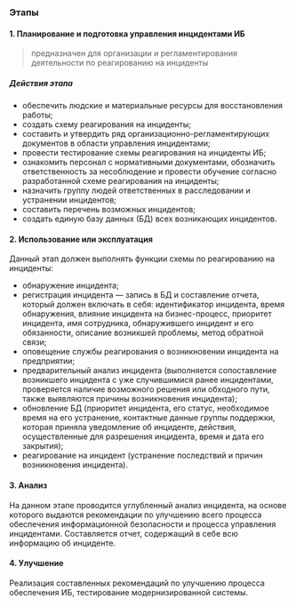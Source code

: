 ### Этапы
#### 1. Планирование и подготовка управления инцидентами ИБ

> предназначен для организации и регламентирования деятельности по реагированию на инциденты

##### Действия этапа

- обеспечить людские и материальные ресурсы для восстановления работы;
- создать схему реагирования на инциденты;
- составить и утвердить ряд организационно-регламентирующих документов в области управления инцидентами;
- провести тестирование схемы реагирования на инциденты ИБ;
- ознакомить персонал с нормативными документами, обозначить ответственность за несоблюдение и провести обучение согласно разработанной схеме реагирования на инциденты;
- назначить группу людей ответственных в расследовании и устранении инцидентов;
- составить перечень возможных инцидентов;
- создать единую базу данных (БД) всех возникающих инцидентов.

#### 2. Использование или эксплуатация

Данный этап должен выполнять функции схемы по реагированию на инциденты:

- обнаружение инцидента;
- регистрация инцидента — запись в БД и составление отчета, который должен включать в себя: идентификатор инцидента, время обнаружения, влияние инцидента на бизнес-процесс, приоритет инцидента, имя сотрудника, обнаружившего инцидент и его обязанности, описание возникшей проблемы, метод обратной связи;
- оповещение службы реагирования о возникновении инцидента на предприятии;
- предварительный анализ инцидента (выполняется сопоставление возникшего инцидента с уже случившимися ранее инцидентами, проверяется наличие возможного решения или обходного пути, также выявляются причины возникновения инцидента);
- обновление БД (приоритет инцидента, его статус, необходимое время на его устранение, контактные данные группы поддержки, которая приняла уведомление об инциденте, действия, осуществленные для разрешения инцидента, время и дата его закрытия);
- реагирование на инцидент (устранение последствий и причин возникновения инцидента).

#### 3. Анализ

На данном этапе проводится углубленный анализ инцидента, на основе которого выдаются рекомендации по улучшению всего процесса обеспечения информационной безопасности и процесса управления инцидентами. Составляется отчет, содержащий в себе всю информацию об инциденте.

#### 4. Улучшение

Реализация составленных рекомендаций по улучшению процесса обеспечения ИБ, тестирование модернизированной системы.



